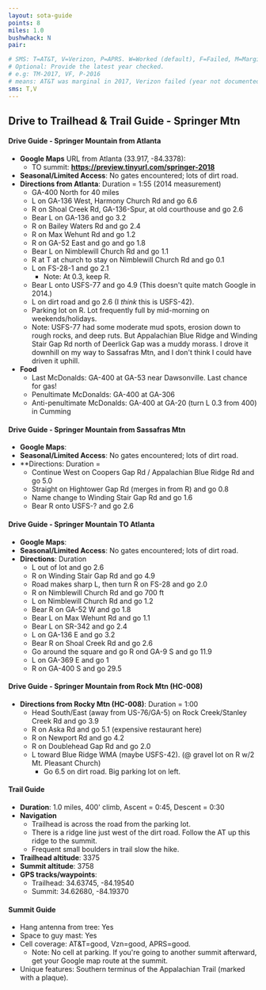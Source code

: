 ```yaml
---
layout: sota-guide
points: 8
miles: 1.0
bushwhack: N
pair: 

# SMS: T=AT&T, V=Verizon, P=APRS. W=Worked (default), F=Failed, M=Marginal (some failed).
# Optional: Provide the latest year checked.
# e.g: TM-2017, VF, P-2016
# means: AT&T was marginal in 2017, Verizon failed (year not documented), APRS worked in 2016.
sms: T,V
---
```

Drive to Trailhead & Trail Guide - Springer Mtn
--------------------------------------------------------
#### Drive Guide - Springer Mountain from Atlanta

- **Google Maps** URL from Atlanta (33.917, -84.3378): 
  - TO summit: **https://preview.tinyurl.com/springer-2018**
- **Seasonal/Limited Access**: No gates encountered; lots of dirt road.
- **Directions from Atlanta**: Duration = 1:55 (2014 measurement)
  - GA-400 North for 40 miles
  - L on GA-136 West, Harmony Church Rd and go 6.6
  - R on Shoal Creek Rd, GA-136-Spur, at old courthouse and go 2.6
  - Bear L on GA-136 and go 3.2
  - R on Bailey Waters Rd and go 2.4
  - R on Max Wehunt Rd and go 1.2
  - R on GA-52 East and go and go 1.8
  - Bear L on Nimblewill Church Rd and go 1.1
  - R at T at church to stay on Nimblewill Church Rd and go 0.1 
  - L on FS-28-1 and go 2.1
    - Note: At 0.3, keep R.
  - Bear L onto USFS-77 and go 4.9  (This doesn't quite match Google in 2014.)
  - L on dirt road and go 2.6 (I *think* this is USFS-42).
  - Parking lot on R.  Lot frequently full by mid-morning on weekends/holidays.
  - Note: USFS-77 had some moderate mud spots, erosion down to rough rocks, and deep ruts. But Appalachian Blue Ridge and Winding Stair Gap Rd north of Deerlick Gap was a muddy morass.  I drove it downhill on my way to Sassafras Mtn, and I don't think I could have driven it uphill.
- **Food**
  - Last McDonalds: GA-400 at GA-53 near Dawsonville.  Last chance for gas!
  - Penultimate McDonalds: GA-400 at GA-306
  - Anti-penultimate McDonalds: GA-400 at GA-20 (turn L 0.3 from 400) in Cumming

#### Drive Guide - Springer Mountain from Sassafras Mtn

* **Google Maps**: 
* **Seasonal/Limited Access**: No gates encountered; lots of dirt road.
* **Directions: Duration = 
    * Continue West on Coopers Gap Rd / Appalachian Blue Ridge Rd and go 5.0
    * Straight on Hightower Gap Rd (merges in from R) and go 0.8
    * Name change to Winding Stair Gap Rd and go 1.6
    * Bear R onto USFS-? and go 2.6

#### Drive Guide - Springer Mountain TO Atlanta

* **Google Maps**: 
* **Seasonal/Limited Access**: No gates encountered; lots of dirt road.
* **Directions**: Duration 
    * L out of lot and go 2.6
    * R on Winding Stair Gap Rd and go 4.9
    * Road makes sharp L, then turn R on FS-28 and go 2.0
    * R on Nimblewill Church Rd and go 700 ft
    * L on Nimblewill Church Rd and go 1.2
    * Bear R on GA-52 W and go 1.8
    * Bear L on Max Wehunt Rd and go 1.1
    * Bear L on SR-342 and go 2.4
    * L on GA-136 E and go 3.2
    * Bear R on Shoal Creek Rd and go 2.6
    * Go around the square and go R ond GA-9 S and go 11.9
    * L on GA-369 E and go 1
    * R on GA-400 S and go 29.5

#### Drive Guide - Springer Mountain from Rock Mtn (HC-008)
* **Directions from Rocky Mtn (HC-008)**: Duration = 1:00
    * Head South/East (away from US-76/GA-5) on Rock Creek/Stanley Creek Rd and go 3.9
    * R on Aska Rd and go 5.1 (expensive restaurant here)
    * R on Newport Rd and go 4.2
    * R on Doublehead Gap Rd and go 2.0
    * L toward Blue Ridge WMA (maybe USFS-42).  (@ gravel lot on R w/2 Mt. Pleasant Church)
        * Go 6.5 on dirt road.  Big parking lot on left.

#### Trail Guide

* **Duration**: 1.0 miles, 400' climb, Ascent = 0:45, Descent = 0:30
* **Navigation**
    * Trailhead is across the road from the parking lot.
    * There is a ridge line just west of the dirt road.  Follow the AT up this ridge to the summit.
    * Frequent small boulders in trail slow the hike.
* **Trailhead altitude**: 3375
* **Summit altitude**: 3758
* **GPS tracks/waypoints**:
    * Trailhead: 34.63745, -84.19540
    * Summit: 34.62680, -84.19370

#### Summit Guide

* Hang antenna from tree: Yes
* Space to guy mast: Yes
* Cell coverage: AT&T=good, Vzn=good, APRS=good.
    * Note: No cell at parking.  If you're going to another summit afterward, get your Google map route at the summit.
* Unique features: Southern terminus of the Appalachian Trail (marked with a plaque).
